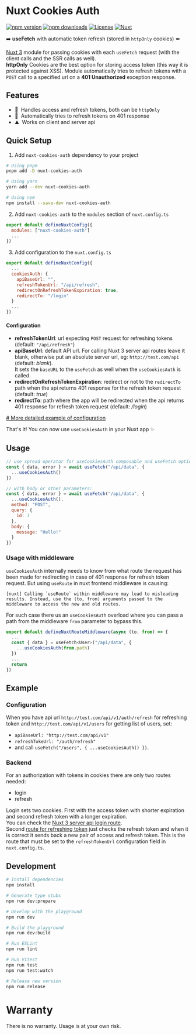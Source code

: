 # Nuxt Cookies Auth

[![npm version][npm-version-src]][npm-version-href]
[![npm downloads][npm-downloads-src]][npm-downloads-href]
[![License][license-src]][license-href]
[![Nuxt][nuxt-src]][nuxt-href]

➡️ **useFetch** with automatic token refresh (stored in `httpOnly` cookies) ⬅️

[Nuxt 3](https://nuxt.com) module for passing cookies with each `useFetch` request (with the client calls and the SSR calls as well).  
**httpOnly** Cookies are the best option for storing access token (this way it is protected against XSS). Module automatically tries to refresh tokens with a `POST` call to a specified url on a **401 Unauthorized** exception response.

## Features

<!-- Highlight some of the features your module provide here -->

- 🌲 &nbsp;Handles access and refresh tokens, both can be `httpOnly`
- 🚠 &nbsp;Automatically tries to refresh tokens on 401 response
- ⛰ &nbsp;Works on client and server api

## Quick Setup

1. Add `nuxt-cookies-auth` dependency to your project

```bash
# Using pnpm
pnpm add -D nuxt-cookies-auth

# Using yarn
yarn add --dev nuxt-cookies-auth

# Using npm
npm install --save-dev nuxt-cookies-auth
```

2. Add `nuxt-cookies-auth` to the `modules` section of `nuxt.config.ts`

```js
export default defineNuxtConfig({
  modules: ["nuxt-cookies-auth"]
  ...
})
```

3. Add configuration to the `nuxt.config.ts`

```js
export default defineNuxtConfig({
  ...
  cookiesAuth: {
    apiBaseUrl: "",
    refreshTokenUrl: "/api/refresh",
    redirectOnRefreshTokenExpiration: true,
    redirectTo: "/login"
  }
  ...
})
```

#### Configuration

- **refreshTokenUrl**: url expecting `POST` request for refreshing tokens (default: `"/api/refresh"`)
- **apiBaseUrl**: default API url. For calling Nuxt 3 server api routes leave it blank, otherwise put an absolute server url, eg: `http://test.com/api` (default: _blank_).  
  It sets the `baseURL` to the `useFetch` as well when the `useCookiesAuth` is called.
- **redirectOnRefreshTokenExpiration**: redirect or not to the `redirectTo` path when the api returns 401 response for the refresh token request (default: _true_)
- **redirectTo**: path where the app will be redirected when the api returns 401 response for refresh token request (default: _/login_)

[# More detailed example of configuration](#example)

That's it! You can now use `useCookiesAuth` in your Nuxt app ✨

## Usage

```js
// use spread operator for useCookiesAuth composable and useFetch options:
const { data, error } = await useFetch("/api/data", {
  ...useCookiesAuth()
})

// with body or other parameters:
const { data, error } = await useFetch("/api/data", {
  ...useCookiesAuth(),
  method: "POST",
  query: {
    id: 7
  },
  body: {
    message: "Hello!"
  }
})
```

### Usage with middleware

`useCookiesAuth` internally needs to know from what route the request has been made for redirecting in case of 401 response for refresh token request. But using `useRoute` in nuxt frontend middleware is causing:

```
[nuxt] Calling `useRoute` within middleware may lead to misleading results. Instead, use the (to, from) arguments passed to the middleware to access the new and old routes.
```

For such case there us an `useCookiesAuth` overload where you can pass a path from the middleware `from` parameter to bypass this.

```js
export default defineNuxtRouteMiddleware(async (to, from) => {
  ...
  const { data } = useFetch<User>("/api/data", {
    ...useCookiesAuth(from.path)
  })
  ...
  return
})

```

## Example

### Configuration

When you have api url `http://test.com/api/v1/auth/refresh` for refreshing token and `http://test.com/api/v1/users` for getting list of users, set:

- `apiBaseUrl: "http://test.com/api/v1"`
- `refreshTokeUrl: "/auth/refresh"`
- and call `useFetch("/users", { ...useCookiesAuth() })`.

### Backend

For an authorization with tokens in cookies there are only two routes needed:

- login
- refresh

Login sets two cookies. First with the access token with shorter expiration and second refresh token with a longer expiration.  
You can check the [Nuxt 3 server api login route](/playground/server/api/login.post.ts).  
Second [route for refreshing token](/playground/server/api/refresh.post.ts) just checks the refresh token and when it is correct it sends back a new pair of access and refresh token. This is the route that must be set to the `refreshTokenUrl` configuration field in `nuxt.config.ts`.

## Development

```bash
# Install dependencies
npm install

# Generate type stubs
npm run dev:prepare

# Develop with the playground
npm run dev

# Build the playground
npm run dev:build

# Run ESLint
npm run lint

# Run Vitest
npm run test
npm run test:watch

# Release new version
npm run release
```

<!-- Badges -->

[npm-version-src]: https://img.shields.io/npm/v/nuxt-cookies-auth/latest.svg?style=flat&colorA=18181B&colorB=28CF8D
[npm-version-href]: https://npmjs.com/package/nuxt-cookies-auth
[npm-downloads-src]: https://img.shields.io/npm/dm/nuxt-cookies-auth.svg?style=flat&colorA=18181B&colorB=28CF8D
[npm-downloads-href]: https://npmjs.com/package/nuxt-cookies-auth
[license-src]: https://img.shields.io/npm/l/nuxt-cookies-auth.svg?style=flat&colorA=18181B&colorB=28CF8D
[license-href]: https://npmjs.com/package/nuxt-cookies-auth
[nuxt-src]: https://img.shields.io/badge/Nuxt-18181B?logo=nuxt.js
[nuxt-href]: https://nuxt.com

# Warranty

There is no warranty. Usage is at your own risk.
